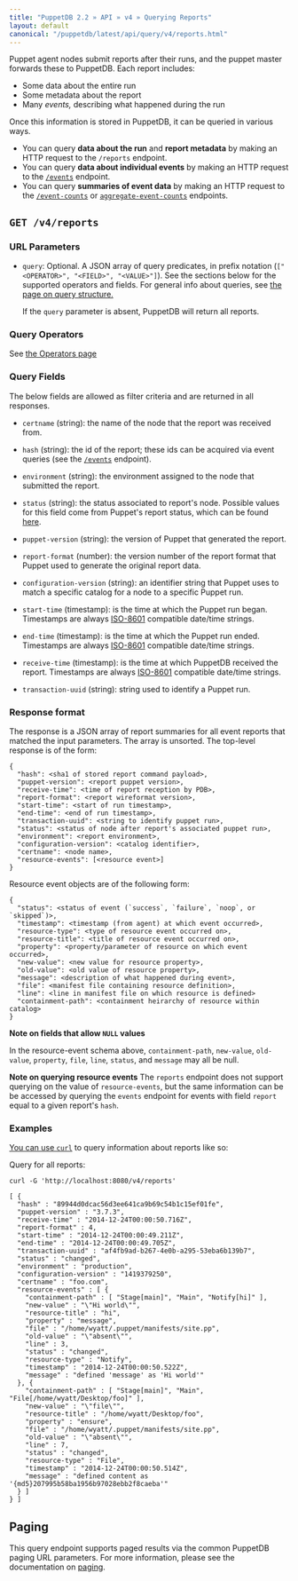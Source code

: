 ```yaml
---
title: "PuppetDB 2.2 » API » v4 » Querying Reports"
layout: default
canonical: "/puppetdb/latest/api/query/v4/reports.html"
---
```


[curl]: ../curl.html#using-curl-from-localhost-non-sslhttp
[operator]: ./operators.html
[event]: ./events.html
[paging]: ./paging.html
[statuses]: /puppet/latest/reference/format_report.html#puppettransactionreport
[query]: ./query.html
[8601]: http://en.wikipedia.org/wiki/ISO_8601

Puppet agent nodes submit reports after their runs, and the puppet master forwards these to PuppetDB. Each report includes:

* Some data about the entire run
* Some metadata about the report
* Many _events,_ describing what happened during the run

Once this information is stored in PuppetDB, it can be queried in various ways.

* You can query **data about the run** and **report metadata** by making an HTTP request to the `/reports` endpoint.
* You can query **data about individual events** by making an HTTP request to the [`/events`][event] endpoint.
* You can query **summaries of event data** by making an HTTP request to the [`/event-counts`](./event-counts.html) or [`aggregate-event-counts`](./aggregate-event-counts.html) endpoints.

## `GET /v4/reports`

### URL Parameters

* `query`: Optional. A JSON array of query predicates, in prefix notation (`["<OPERATOR>", "<FIELD>", "<VALUE>"]`). See the sections below for the supported operators and fields. For general info about queries, see [the page on query structure.][query]

    If the `query` parameter is absent, PuppetDB will return all reports.

### Query Operators

See [the Operators page](./operators.html)

### Query Fields

The below fields are allowed as filter criteria and are returned in all responses.

* `certname` (string): the name of the node that the report was received from.

* `hash` (string): the id of the report; these ids can be acquired via event queries (see the [`/events`][event] endpoint).

* `environment` (string): the environment assigned to the node that submitted the report.

* `status` (string): the status associated to report's node. Possible values for this field come from Puppet's report status, which can be found [here][statuses].

* `puppet-version` (string): the version of Puppet that generated the report.

* `report-format` (number): the version number of the report format that Puppet used to generate the original report data.

* `configuration-version` (string): an identifier string that Puppet uses to match a specific catalog for a node to a specific Puppet run.

* `start-time` (timestamp): is the time at which the Puppet run began. Timestamps are always [ISO-8601][8601] compatible date/time strings.

* `end-time` (timestamp): is the time at which the Puppet run ended. Timestamps are always [ISO-8601][8601] compatible date/time strings.

* `receive-time` (timestamp): is the time at which PuppetDB received the report. Timestamps are always [ISO-8601][8601] compatible date/time strings.

* `transaction-uuid` (string): string used to identify a Puppet run.

### Response format

The response is a JSON array of report summaries for all event reports
that matched the input parameters.  The array is unsorted. The top-level response
is of the form:

    {
      "hash": <sha1 of stored report command payload>,
      "puppet-version": <report puppet version>,
      "receive-time": <time of report reception by PDB>,
      "report-format": <report wireformat version>,
      "start-time": <start of run timestamp>,
      "end-time": <end of run timestamp>,
      "transaction-uuid": <string to identify puppet run>,
      "status": <status of node after report's associated puppet run>,
      "environment": <report environment>,
      "configuration-version": <catalog identifier>,
      "certname": <node name>,
      "resource-events": [<resource event>]
    }

Resource event objects are of the following form:

    {
      "status": <status of event (`success`, `failure`, `noop`, or `skipped`)>,
      "timestamp": <timestamp (from agent) at which event occurred>,
      "resource-type": <type of resource event occurred on>,
      "resource-title": <title of resource event occurred on>,
      "property": <property/parameter of resource on which event occurred>,
      "new-value": <new value for resource property>,
      "old-value": <old value of resource property>,
      "message": <description of what happened during event>,
      "file": <manifest file containing resource definition>,
      "line": <line in manifest file on which resource is defined>
      "containment-path": <containment heirarchy of resource within catalog>
    }

**Note on fields that allow `NULL` values**

In the resource-event schema above, `containment-path`, `new-value`, `old-value`, `property`, `file`, `line`, `status`, and `message` may all be null.

**Note on querying resource events**
The `reports` endpoint does not support querying on the value of `resource-events`, but the same information can be be accessed by querying the `events` endpoint for events with field `report` equal to a given report's `hash`.


### Examples

[You can use `curl`][curl] to query information about reports like so:

Query for all reports:

    curl -G 'http://localhost:8080/v4/reports'

    [ {
      "hash" : "89944d0dcac56d3ee641ca9b69c54b1c15ef01fe",
      "puppet-version" : "3.7.3",
      "receive-time" : "2014-12-24T00:00:50.716Z",
      "report-format" : 4,
      "start-time" : "2014-12-24T00:00:49.211Z",
      "end-time" : "2014-12-24T00:00:49.705Z",
      "transaction-uuid" : "af4fb9ad-b267-4e0b-a295-53eba6b139b7",
      "status" : "changed",
      "environment" : "production",
      "configuration-version" : "1419379250",
      "certname" : "foo.com",
      "resource-events" : [ {
        "containment-path" : [ "Stage[main]", "Main", "Notify[hi]" ],
        "new-value" : "\"Hi world\"",
        "resource-title" : "hi",
        "property" : "message",
        "file" : "/home/wyatt/.puppet/manifests/site.pp",
        "old-value" : "\"absent\"",
        "line" : 3,
        "status" : "changed",
        "resource-type" : "Notify",
        "timestamp" : "2014-12-24T00:00:50.522Z",
        "message" : "defined 'message' as 'Hi world'"
      }, {
        "containment-path" : [ "Stage[main]", "Main", "File[/home/wyatt/Desktop/foo]" ],
        "new-value" : "\"file\"",
        "resource-title" : "/home/wyatt/Desktop/foo",
        "property" : "ensure",
        "file" : "/home/wyatt/.puppet/manifests/site.pp",
        "old-value" : "\"absent\"",
        "line" : 7,
        "status" : "changed",
        "resource-type" : "File",
        "timestamp" : "2014-12-24T00:00:50.514Z",
        "message" : "defined content as '{md5}207995b58ba1956b97028ebb2f8caeba'"
      } ]
    } ]

## Paging

This query endpoint supports paged results via the common PuppetDB paging
URL parameters.  For more information, please see the documentation
on [paging][paging].
